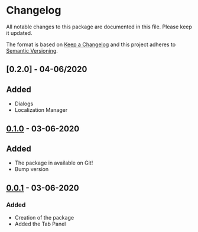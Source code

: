 # Changelog
All notable changes to this package are documented in this file. Please keep it updated.

The format is based on [Keep a Changelog](https://keepachangelog.com/en/1.0.0/) and this project adheres to [Semantic Versioning](https://semver.org/spec/v2.0.0.html).

## [0.2.0] - 04-06/2020
## Added
- Dialogs
- Localization Manager

## [0.1.0] - 03-06-2020
## Added
- The package in available on Git!
- Bump version

## [0.0.1] - 03-06-2020
### Added
- Creation of the package
- Added the Tab Panel

[0.1.0]: https://github.com/Aye1/Unisloth-Tools/compare/v0.0.1...v0.1.0
[0.0.1]: https://github.com/Aye1/Unisloth-Tools/releases/tag/v0.0.1
